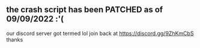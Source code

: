 ## the crash script has been PATCHED as of 09/09/2022 :'(
our discord server got termed lol join back at https://discord.gg/9ZhKmCbS thanks
